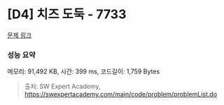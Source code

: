 # [D4] 치즈 도둑 - 7733 

[문제 링크](https://swexpertacademy.com/main/code/problem/problemDetail.do?contestProbId=AWrDOdQqRCUDFARG) 

### 성능 요약

메모리: 91,492 KB, 시간: 399 ms, 코드길이: 1,759 Bytes



> 출처: SW Expert Academy, https://swexpertacademy.com/main/code/problem/problemList.do
